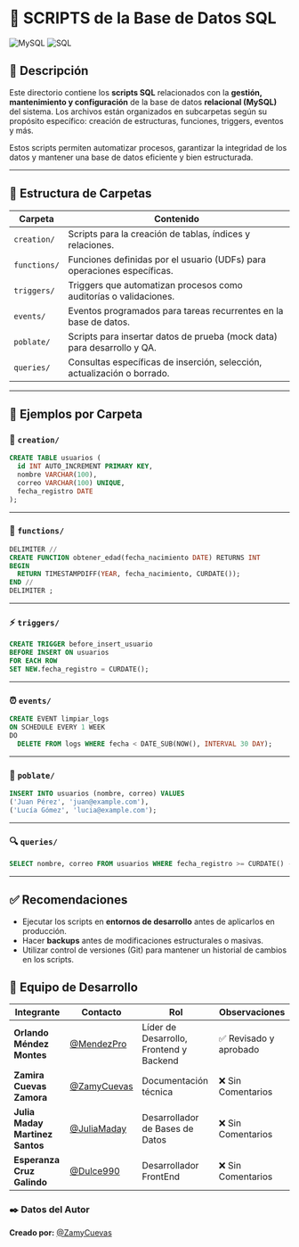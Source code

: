 # 📜 SCRIPTS de la Base de Datos SQL

![MySQL](https://img.shields.io/badge/MySQL-005C84?style=for-the-badge&logo=mysql&logoColor=white)
![SQL](https://img.shields.io/badge/SQL-4479A1?style=for-the-badge&logo=sql&logoColor=white)

## 📌 Descripción  

Este directorio contiene los **scripts SQL** relacionados con la **gestión, mantenimiento y configuración** de la base de datos **relacional (MySQL)** del sistema. Los archivos están organizados en subcarpetas según su propósito específico: creación de estructuras, funciones, triggers, eventos y más.

Estos scripts permiten automatizar procesos, garantizar la integridad de los datos y mantener una base de datos eficiente y bien estructurada.

---

## 📁 Estructura de Carpetas

| Carpeta          | Contenido                                                                  |
|------------------|---------------------------------------------------------------------------|
| `creation/`      | Scripts para la creación de tablas, índices y relaciones.                 |
| `functions/`     | Funciones definidas por el usuario (UDFs) para operaciones específicas.    |
| `triggers/`      | Triggers que automatizan procesos como auditorías o validaciones.         |
| `events/`        | Eventos programados para tareas recurrentes en la base de datos.          |
| `poblate/`       | Scripts para insertar datos de prueba (mock data) para desarrollo y QA.   |
| `queries/`       | Consultas específicas de inserción, selección, actualización o borrado.   |

---

## 📂 Ejemplos por Carpeta

### 🔧 `creation/`

```sql
CREATE TABLE usuarios (
  id INT AUTO_INCREMENT PRIMARY KEY,
  nombre VARCHAR(100),
  correo VARCHAR(100) UNIQUE,
  fecha_registro DATE
);
```

---

### 🔁 `functions/`

```sql
DELIMITER //
CREATE FUNCTION obtener_edad(fecha_nacimiento DATE) RETURNS INT
BEGIN
  RETURN TIMESTAMPDIFF(YEAR, fecha_nacimiento, CURDATE());
END //
DELIMITER ;
```

---

### ⚡ `triggers/`

```sql
CREATE TRIGGER before_insert_usuario
BEFORE INSERT ON usuarios
FOR EACH ROW
SET NEW.fecha_registro = CURDATE();
```

---

### ⏰ `events/`

```sql
CREATE EVENT limpiar_logs
ON SCHEDULE EVERY 1 WEEK
DO
  DELETE FROM logs WHERE fecha < DATE_SUB(NOW(), INTERVAL 30 DAY);
```

---

### 🌱 `poblate/`

```sql
INSERT INTO usuarios (nombre, correo) VALUES
('Juan Pérez', 'juan@example.com'),
('Lucía Gómez', 'lucia@example.com');
```

---

### 🔍 `queries/`

```sql
SELECT nombre, correo FROM usuarios WHERE fecha_registro >= CURDATE() - INTERVAL 7 DAY;
```

---

## ✅ Recomendaciones

- Ejecutar los scripts en **entornos de desarrollo** antes de aplicarlos en producción.
- Hacer **backups** antes de modificaciones estructurales o masivas.
- Utilizar control de versiones (Git) para mantener un historial de cambios en los scripts.

## 👥 Equipo de Desarrollo  

| Integrante | Contacto | Rol | Observaciones |
|------------|----------|----------------------------|------------------|
| **Orlando Méndez Montes** | [@MendezPro](https://github.com/MendezPro) | Líder de Desarrollo, Frontend y Backend | ✅ Revisado y aprobado |
| **Zamira Cuevas Zamora** | [@ZamyCuevas](https://github.com/ZamyCuevas) | Documentación técnica | ❌ Sin Comentarios |
| **Julia Maday Martinez Santos** | [@JuliaMaday](https://github.com/JuliaMaday) | Desarrollador de Bases de Datos | ❌ Sin Comentarios |
| **Esperanza Cruz Galindo** | [@Dulce990](https://github.com/Dulce990) | Desarrollador FrontEnd | ❌ Sin Comentarios |

### ✒️ **Datos del Autor**

**Creado por:** [@ZamyCuevas](https://github.com/ZamyCuevas)
